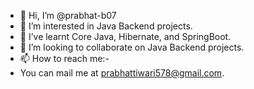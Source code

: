 - 👋 Hi, I’m @prabhat-b07
- 👀 I’m interested in Java Backend projects.
- 🌱 I’ve learnt Core Java, Hibernate, and SpringBoot.
- 💞️ I’m looking to collaborate on Java Backend projects.
- 📫 How to reach me:-
- You can mail me at prabhattiwari578@gmail.com. 

<!---
prabhat-b07/prabhat-b07 is a ✨ special ✨ repository because its `README.md` (this file) appears on your GitHub profile.
You can click the Preview link to take a look at your changes.
--->
